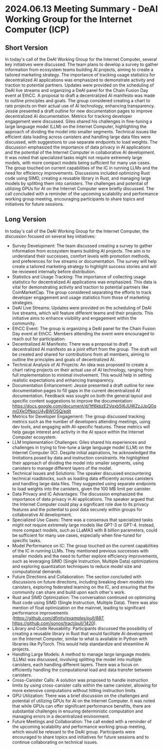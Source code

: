 # 2024.06.13 Meeting Summary - DeAI Working Group for the Internet Computer (ICP)

## Short Version
In today's call of the DeAI Working Group for the Internet Computer, several key initiatives were discussed. The team plans to develop a survey to gather information from ecosystem teams building AI projects, aiming to create a tailored marketing strategy. The importance of tracking usage statistics for decentralized AI applications was emphasized to demonstrate activity and traction to potential partners. Updates were provided on the scheduling of DeAI live streams and organizing a DeAI panel for the Chain Fusion Day event at EthCC. A proposal to draft a decentralized AI manifesto was made to outline principles and goals. The group considered creating a chart to rate projects on their actual use of AI technology, enhancing transparency. Jessie presented a draft outline for new documentation pages to improve decentralized AI documentation. Metrics for tracking developer engagement were discussed. Giles shared his challenges in fine-tuning a large language model (LLM) on the Internet Computer, highlighting the approach of dividing the model into smaller segments. Technical issues like efficient data loading across canisters and handling large data files were discussed, with suggestions to use separate endpoints to load weights. The discussion emphasized the importance of data privacy in AI applications and the potential of the Internet Computer in collaborative AI development. It was noted that specialized tasks might not require extremely large models, with more compact models being sufficient for many use cases. The group touched on current capabilities of the IC in running LLMs and the need for efficiency improvements. Discussions included optimizing Rust code using SIMD, creating a reusable library in Rust, and managing large models by splitting them into canisters. The challenges and potential of utilizing GPUs for AI on the Internet Computer were briefly discussed. The call concluded with a reminder of the upcoming scalability and performance working group meeting, encouraging participants to share topics and initiatives for future sessions.

## Long Version
In today's call of the DeAI Working Group for the Internet Computer, the discussion focused on several key initiatives:
- Survey Development: The team discussed creating a survey to gather information from ecosystem teams building AI projects. The aim is to understand their successes, comfort levels with promotion methods, and preferences for live streams or documentation. The survey will help create a tailored marketing strategy to highlight success stories and will be reviewed internally before distribution.
- Statistics and Usage Tracking: The importance of collecting usage statistics for decentralized AI applications was emphasized. This data is vital for demonstrating activity and traction to potential partners like CoinMarketCap. The group considered separating the efforts to track developer engagement and usage statistics from those of marketing strategies.
- DeAI Live Streams: Updates were provided on the scheduling of DeAI live streams, which will feature different teams and their projects. This initiative aims to enhance visibility and engagement within the community.
- EthCC Event: The group is organizing a DeAI panel for the Chain Fusion Day event at EthCC. Members attending the event were encouraged to reach out for participation.
- Decentralized AI Manifesto: There was a proposal to draft a decentralized AI manifesto as a joint effort from the group. The draft will be created and shared for contributions from all members, aiming to outline the principles and goals of decentralized AI.
- Technical Analysis of AI Projects: An idea was proposed to create a chart rating projects on their actual use of AI technology, ranging from full implementation to minimal involvement. This would help in setting realistic expectations and enhancing transparency.
- Documentation Enhancement: Jessie presented a draft outline for new documentation pages to fill gaps in the current decentralized AI documentation. Feedback was sought on both the general layout and specific content suggestions to improve the documentation: https://docs.google.com/document/d/1tf6kbzE2Vqxb5I6JUWZzJJpQ0qmGXkOfNqcU4yBWOSQ/edit 
- Metrics for Developer Engagement: The group discussed tracking metrics such as the number of developers attending meetings, using dev tools, and engaging with AI-specific features. These metrics will help gauge interest and activity in the AI space within the Internet Computer ecosystem.
- LLM Implementation Challenges: Giles shared his experiences and challenges in trying to fine-tune a large language model (LLM) on the Internet Computer (IC). Despite initial aspirations, he acknowledged the limitations posed by data and instruction constraints. He highlighted their approach of dividing the model into smaller segments, using canisters to manage different layers of the model.
- Technical Issues and Solutions: The speaker discussed encountering technical roadblocks, such as loading data efficiently across canisters and handling large data files. They suggested using separate endpoints to load weights into the canisters, given the 100 MB limit per canister.
- Data Privacy and IC Advantages: The discussion emphasized the importance of data privacy in AI applications. The speaker argued that the Internet Computer could play a significant role due to its privacy features and the potential to pool data securely within groups for collaborative AI development.
- Specialized Use Cases: There was a consensus that specialized tasks might not require extremely large models like GPT-3 or GPT-4. Instead, more compact models, such as LLaMA3 with 8 billion parameters, could be sufficient for many use cases, especially when fine-tuned for specific tasks.
- Model Performance on IC: The group touched on the current capabilities of the IC in running LLMs. They mentioned previous successes with smaller models and the need to further explore efficiency improvements, such as leveraging SIMD (Single Instruction, Multiple Data) optimizations and exploring quantization techniques to reduce model size and computational demands.
- Future Directions and Collaboration: The section concluded with discussions on future directions, including breaking down models into canisters, exploring federated learning on the IC, and ensuring that the community can share and build upon each other's work.
- Rust and SIMD Optimization: The conversation continued on optimizing Rust code using SIMD (Single Instruction, Multiple Data). There was also mention of float optimization on the mainnet, leading to significant performance improvements (https://github.com/dfinity/examples/pull/887, https://github.com/sonos/tract/pull/1420).
- Library and Code Reusability: Participants discussed the possibility of creating a reusable library in Rust that would facilitate AI development on the Internet Computer, similar to what is available in Python with libraries like PyTorch. This would help standardize and streamline AI projects.
- Handling Large Models: A method to manage large language models (LLMs) was discussed, involving splitting the model into multiple canisters, each handling different layers. There was a focus on efficiently handling the computational load and data transfer between canisters.
- Cross-Canister Calls: A solution was proposed to handle instruction limits by using cross-canister calls within the same canister, allowing for more extensive computations without hitting instruction limits.
- GPU Utilization: There was a brief discussion on the challenges and potential of utilizing GPUs for AI on the Internet Computer. It was noted that while GPUs can offer significant performance benefits, there are substantial challenges in ensuring deterministic computation and managing errors in a decentralized environment.
- Future Meetings and Collaboration: The call ended with a reminder of the upcoming scalability and performance working group meeting, which would be relevant to the DeAI group. Participants were encouraged to share topics and initiatives for future sessions and to continue collaborating on technical issues.

